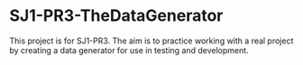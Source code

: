 # SJ1-PR3-TheDataGenerator
This project is for SJ1-PR3. The aim is to practice working with a real project by creating a data generator for use in testing and development.
